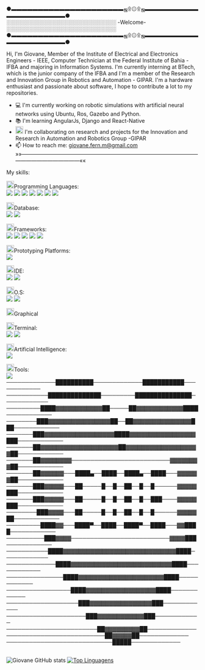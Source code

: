 
  ●▬▬▬▬▬▬▬▬▬▬▬▬▬▬▬▬▬▬▬▬▬ஜ۩۞۩ஜ▬▬▬▬▬▬▬▬▬▬▬▬▬▬▬▬▬▬▬▬▬●<br>
   ░░░░░░░░░░░░░░░░░░░░░░░░░░░░░ -Welcome- ░░░░░░░░░░░░░░░░░░░░░░░░░░░░░ <br>
  ●▬▬▬▬▬▬▬▬▬▬▬▬▬▬▬▬▬▬▬▬▬ஜ۩۞۩ஜ▬▬▬▬▬▬▬▬▬▬▬▬▬▬▬▬▬▬▬▬▬●<br>

Hi, I'm Giovane, Member of the Institute of Electrical and Electronics Engineers - IEEE, Computer Technician at the Federal Institute of Bahia - IFBA and majoring in Information Systems. I'm currently interning at BTech, which is the junior company of the IFBA and I'm a member of the Research and Innovation Group in Robotics and Automation - GIPAR. I'm a hardware enthusiast and passionate about software, I hope to contribute a lot to my repositories.
- :computer: I'm currently working on robotic simulations with artificial neural networks using Ubuntu, Ros, Gazebo and Python.
- :books: I'm learning AngularJs, Django and React-Native
- <img class="emoji" alt="man_technologist" height="20" width="20" src="https://github.githubassets.com/images/icons/emoji/unicode/1f468-1f4bb.png"> I'm collaborating on research and projects for the Innovation and Research in Automation and Robotics Group -GIPAR
- 📫 How to reach me: giovane.fern.m@gmail.com
<br>»»—————————————————————————————————————————————««<br>

My skills: 

<img class="emoji" alt="man_technologist" height="20" width="20" src="https://github.githubassets.com/images/icons/emoji/unicode/1f468-1f4bb.png">Programming Languages: <br>
<img src="https://img.shields.io/badge/Java-ED8B00?style=for-the-badge&logo=java&logoColor=white" />
<img src="https://img.shields.io/badge/Python-FFD43B?style=for-the-badge&logo=python&logoColor=darkgreen" />
<img src="https://img.shields.io/badge/C%2B%2B-00599C?style=for-the-badge&logo=c%2B%2B&logoColor=white" />
<img src="https://img.shields.io/badge/HTML5-E34F26?style=for-the-badge&logo=html5&logoColor=white" />
<img src="https://img.shields.io/badge/CSS3-1572B6?style=for-the-badge&logo=css3&logoColor=white" />
<img src="https://img.shields.io/badge/JavaScript-323330?style=for-the-badge&logo=javascript&logoColor=F7DF1E" />
<img src="https://img.shields.io/badge/PHP-777BB4?style=for-the-badge&logo=php&logoColor=white" />

<img class="emoji" alt="zap" height="20" width="20" src="https://github.githubassets.com/images/icons/emoji/unicode/26a1.png">Database: <br>
<img src="https://img.shields.io/badge/MySQL-00000F?style=for-the-badge&logo=mysql&logoColor=white" />
<img src="https://img.shields.io/badge/PostgreSQL-316192?style=for-the-badge&logo=postgresql&logoColor=white" />

<img class="emoji" alt="rocket" height="20" width="20" src="https://github.githubassets.com/images/icons/emoji/unicode/1f680.png">Frameworks: <br>
<img src="https://img.shields.io/badge/Bootstrap-563D7C?style=for-the-badge&logo=bootstrap&logoColor=white" />
<img src="https://img.shields.io/badge/jQuery-0769AD?style=for-the-badge&logo=jquery&logoColor=white" />
<img src="https://img.shields.io/badge/Markdown-000000?style=for-the-badge&logo=markdown&logoColor=white" />
<img src="https://img.shields.io/badge/Spring-6DB33F?style=for-the-badge&logo=spring&logoColor=white" />
<img src="https://img.shields.io/badge/Postman-FF6C37?style=for-the-badge&logo=Postman&logoColor=white" />

<img class="emoji" alt="bulb" height="20" width="20" src="https://github.githubassets.com/images/icons/emoji/unicode/1f4a1.png">Prototyping Platforms: <br>
<img src="https://img.shields.io/badge/Arduino-00979D?style=for-the-badge&logo=Arduino&logoColor=white" />

<img class="emoji" alt="man_technologist" height="20" width="20" src="https://github.githubassets.com/images/icons/emoji/unicode/1f468-1f4bb.png">IDE: <br>
<img src="https://img.shields.io/badge/Visual_Studio_Code-0078D4?style=for-the-badge&logo=visual%20studio%20code&logoColor=white" />
<img src="https://img.shields.io/badge/Eclipse-2C2255?style=for-the-badge&logo=eclipse&logoColor=white" />

<img class="emoji" alt="computer" height="20" width="20" src="https://github.githubassets.com/images/icons/emoji/unicode/1f4bb.png">O.S: <br>
<img src="https://img.shields.io/badge/Windows-0078D6?style=for-the-badge&logo=windows&logoColor=white" />
<img src="https://img.shields.io/badge/Ubuntu-E95420?style=for-the-badge&logo=ubuntu&logoColor=white" />

<img class="emoji" alt="man_technologist" height="20" width="20" src="https://github.githubassets.com/images/icons/emoji/unicode/1f468-1f4bb.png">Graphical 

<img class="emoji" alt="computer" height="20" width="20" src="https://github.githubassets.com/images/icons/emoji/unicode/1f4bb.png">Terminal: <br>
<img src="https://img.shields.io/badge/windows%20terminal-4D4D4D?style=for-the-badge&logo=windows%20terminal&logoColor=white" />
<img src="https://img.shields.io/badge/GNU%20Bash-4EAA25?style=for-the-badge&logo=GNU%20Bash&logoColor=white" />

<img class="emoji" alt="robot" height="20" width="20" src="https://github.githubassets.com/images/icons/emoji/unicode/1f916.png">Artificial Intelligence: <br>
<img src="https://img.shields.io/badge/TensorFlow-FF6F00?style=for-the-badge&logo=tensorflow&logoColor=white" />

<img class="emoji" alt="man_technologist" height="20" width="20" src="https://github.githubassets.com/images/icons/emoji/unicode/1f468-1f4bb.png">Tools: <br>
<img src="https://img.shields.io/badge/Notion-000000?style=for-the-badge&logo=notion&logoColor=white" /><br>
─────────────██████████─────────────███████████────────────<br>
───────────██████████████─────────███████████████────────────<br>
─────────████▓▓▓▓▓▓▓▓▓▓▓▓██─────██▓▓▓▓▓▓▓▓▓▓▓▓████────────────<br>
────────███▓▓▓▓▓▓▓▓▓▓▓▓▓▓▓▓██──██▓▓▓▓▓▓▓▓▓▓▓▓▓▓▓███────────────<br>
───────███▓▓▓▓▓▓▓▓▓▓▓▓▓▓▓▓▓▓████▓▓▓▓▓▓▓▓▓▓▓▓▓▓▓▓▓███────────────<br>
───────██▓▓▓▓▓▓▓▓▓▓▓▓▓▓▓▓▓▓▓▓██▓▓▓▓▓▓▓▓▓▓▓▓▓▓▓▓▓▓▓██────────────<br>
───────██▓▓▓▓▓▓▓▓──────────────────────────▓▓▓▓▓▓▓▓██────────────<br>
───────██▓▓▓▓▓▓───████▄──████──████▄──████───▓▓▓▓▓▓██────────────<br>
───────███▓▓▓▓▓───██─────█──█──██──█──█──────▓▓▓▓▓███────────────<br>
───────███▓▓▓▓▓───██─────█──█──██──█──███────▓▓▓▓▓███────────────<br>
────────███▓▓▓▓───██─────█──█──██──█──█──────▓▓▓▓▓██────────────<br>
─────────████▓▓───████▀──████──████▀──████───▓▓████────────────<br>
──────────███▓▓▓▓──────────────────────────▓▓▓▓███────────────<br>
───────────████▓▓▓▓▓▓▓▓▓▓▓▓▓▓▓▓▓▓▓▓▓▓▓▓▓▓▓▓▓████────────────<br>
─────────────████▓▓▓▓▓▓▓▓▓▓▓▓▓▓▓▓▓▓▓▓▓▓▓▓▓▓████────────────<br>
───────────────████▓▓▓▓▓▓▓▓▓▓▓▓▓▓▓▓▓▓▓▓▓▓████────────────<br>
─────────────────████▓▓▓▓▓▓▓▓▓▓▓▓▓▓▓▓▓▓████────────────<br>
───────────────────███▓▓▓▓▓▓▓▓▓▓▓▓▓▓▓▓███────────────<br>
─────────────────────███▓▓▓▓▓▓▓▓▓▓▓▓███────────────<br>
────────────────────────██▓▓▓▓▓▓▓▓▓██─────────────<br>
──────────────────────────██▓▓▓▓▓██─────────────<br>
────────────────────────────█████─────────────<br>

<alysis Panel ><br>
![Giovane GitHub stats](https://github-readme-stats.vercel.app/api?username=Giovane-F-Moreira&show_icons=true&theme=radical)
[![Top Linguagens](https://github-readme-stats.vercel.app/api/top-langs/?username=Giovane-F-Moreira&layout=compact)](https://github.com/Giovane-F-Moreira/github-readme-stats)







